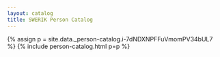 ```yaml
---
layout: catalog
title: SWERIK Person Catalog
---
```

{% assign p = site.data._person-catalog.i-7dNDXNPFFuVmomPV34bUL7 %}
{% include person-catalog.html p=p %}

